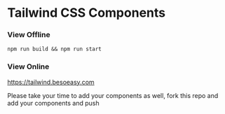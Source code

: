 # Tailwind CSS Components


### View Offline

`npm run build && npm run start`


### View Online

https://tailwind.besoeasy.com


Please take your time to add your components as well, fork this repo and add your components and push

